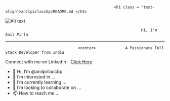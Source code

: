 
                                                    <h1 class = "text-align">anilpirlaccbp/README.md </h1>

![Alt text](https://raw.githubusercontent.com/PolarBearGG/PolarBearGG/master/web-developer.gif )











                                                                Hi, I'm Anil Pirla




__________________________________________________________________________________________________________________________________________________

                                    <center>             A Passionate Full Stack Developer from India
                                                              
Connect with me on LinkedIn - <a href="https://www.linkedin.com/in/anils12/">Click Here</a>




</center>



- 👋 Hi, I’m @anilpirlaccbp
- 👀 I’m interested in ...
- 🌱 I’m currently learning ...
- 💞️ I’m looking to collaborate on ...
- 📫 How to reach me ...

<!---
anilpirlaccbp/anilpirlaccbp is a ✨ special ✨ repository because its `README.md` (this file) appears on your GitHub profile.
You can click the Preview link to take a look at your changes.
--->
